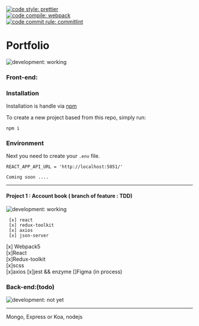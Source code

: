 [![code style: prettier](https://img.shields.io/badge/code_style-prettier-ff69b4.svg?style=plastic)](https://github.com/prettier/prettier)  
[![code compile: webpack](https://img.shields.io/badge/code_compile-webpack-ff69b4.svg?style=plastic)](https://github.com/webpack/webpack)  
[![code commit rule: commitlint](https://img.shields.io/badge/code_commite-commitlint-ff69b4.svg?style=plastic)](https://github.com/conventional-changelog/commitlint)  

# Portfolio  
![development: working](https://img.shields.io/badge/development-working-informational.svg?style=plastic)  

### Front-end:  

### Installation  
Installation is handle via [npm](https://docs.npmjs.com/)

To create a new project based from this repo, simply run:

```shell
npm i
```

### Environment  

Next you need to create your `.env` file.

```
REACT_APP_API_URL = 'http://localhost:5051/'  

Coming soon ....
```
----

#### Project 1 : Account book ( branch of feature : TDD)
![development: working](https://img.shields.io/badge/development-working-informational.svg?style=plastic)  

```
 [x] react  
 [x] redux-toolkit  
 [x] axios
 [x] json-server

```
[x] Webpack5  
[x]React  
[x]Redux-toolkit  
[x]scss  
[x]axios 
[x]jest && enzyme
[]Figma (in process)  

### Back-end:(todo)  

![development: not yet](https://img.shields.io/badge/development-HOLD-inactive.svg?style=plastic)

----
Mongo, 
Express or Koa, 
nodejs 

 

